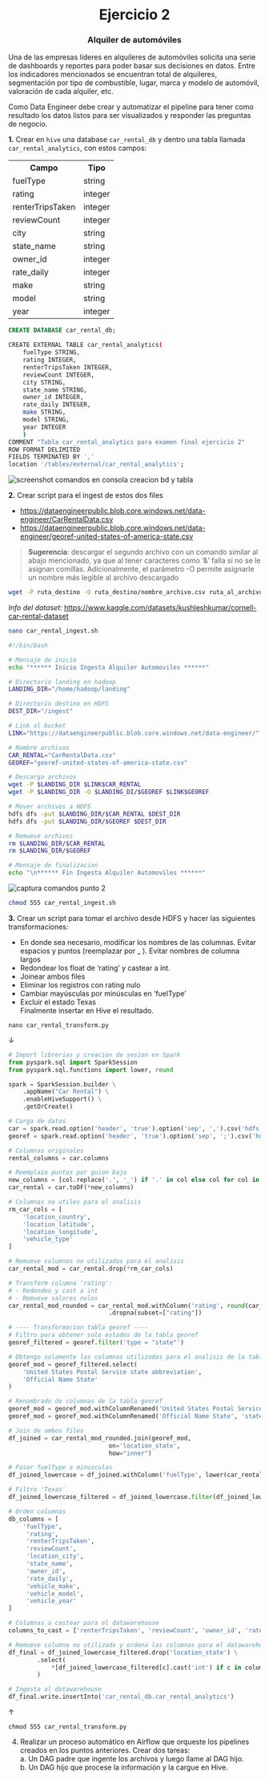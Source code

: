 <div align="center">
  <h1>Ejercicio 2</h1>
  <h3>Alquiler de automóviles</h3>
</div>

Una de las empresas líderes en alquileres de automóviles solicita una serie de dashboards y reportes para poder basar sus decisiones en datos. Entre los indicadores mencionados se encuentran total de alquileres, segmentación por tipo de combustible, lugar, marca y modelo de automóvil, valoración de cada alquiler, etc.

Como Data Engineer debe crear y automatizar el pipeline para tener como resultado los datos listos para ser visualizados y responder las preguntas de negocio.

**1.** Crear en `hive` una database `car_rental_db` y dentro una tabla llamada `car_rental_analytics`, con estos campos:

<div align="center">
    <table>
        <tr>
            <th>Campo</th>
            <th>Tipo</th>
        </tr>
        <tr>
            <td>fuelType</td>
            <td>string</td>
        </tr>
        <tr>
            <td>rating</td>
            <td>integer</td>
        </tr>
        <tr>
            <td>renterTripsTaken</td>
            <td>integer</td>
        </tr>
        <tr>
            <td>reviewCount</td>
            <td>integer</td>
        </tr>
        <tr>
            <td>city</td>
            <td>string</td>
        </tr>
        <tr>
            <td>state_name</td>
            <td>string</td>
        </tr>
        <tr>
            <td>owner_id</td>
            <td>integer</td>
        </tr>
        <tr>
            <td>rate_daily</td>
            <td>integer</td>
        </tr>
        <tr>
            <td>make</td>
            <td>string</td>
        </tr>
        <tr>
            <td>model</td>
            <td>string</td>
        </tr>
        <tr>
            <td>year</td>
            <td>integer</td>
        </tr>
    </table>
</div>

```SQL
CREATE DATABASE car_rental_db;
```

```bash
CREATE EXTERNAL TABLE car_rental_analytics(
    fuelType STRING,
    rating INTEGER,
    renterTripsTaken INTEGER,
    reviewCount INTEGER,
    city STRING,
    state_name STRING,
    owner_id INTEGER,
    rate_daily INTEGER,
    make STRING,
    model STRING,
    year INTEGER
    )
COMMENT "Tabla car_rental_analytics para examen final ejercicio 2"
ROW FORMAT DELIMITED
FIELDS TERMINATED BY ','
location '/tables/external/car_rental_analytics';
```

![screenshot comandos en consola creacion bd y tabla](image.png)

**2.** Crear script para el ingest de estos dos files

* https://dataengineerpublic.blob.core.windows.net/data-engineer/CarRentalData.csv
* https://dataengineerpublic.blob.core.windows.net/data-engineer/georef-united-states-of-america-state.csv

> **Sugerencia**: descargar el segundo archivo con un comando similar al abajo mencionado, ya que al tener caracteres como ‘&’ falla si no se le asignan comillas. Adicionalmente, el parámetro -O permite asignarle un nombre más legible al archivo descargado

```bash
wget -P ruta_destino -O ruta_destino/nombre_archivo.csv ruta_al_archivo
```

*Info del dataset*: https://www.kaggle.com/datasets/kushleshkumar/cornell-car-rental-dataset

```bash
nano car_rental_ingest.sh
```

```bash
#!/bin/bash

# Mensaje de inicio
echo "****** Inicio Ingesta Alquiler Automoviles ******"

# Directorio landing en hadoop
LANDING_DIR="/home/hadoop/landing"

# Directorio destino en HDFS
DEST_DIR="/ingest"

# Link al bucket
LINK="https://dataengineerpublic.blob.core.windows.net/data-engineer/"

# Nombre archivos
CAR_RENTAL="CarRentalData.csv"
GEOREF="georef-united-states-of-america-state.csv"

# Descarga archivos
wget -P $LANDING_DIR $LINK$CAR_RENTAL
wget -P $LANDING_DIR -O $LANDING_DI/$GEOREF $LINK$GEOREF

# Mover archivos a HDFS
hdfs dfs -put $LANDING_DIR/$CAR_RENTAL $DEST_DIR
hdfs dfs -put $LANDING_DIR/$GEOREF $DEST_DIR

# Remueve archivos
rm $LANDING_DIR/$CAR_RENTAL
rm $LANDING_DIR/$GEOREF

# Mensaje de finalizacion
echo "\n****** Fin Ingesta Alquiler Automoviles ******"
```

![captura comandos punto 2](image-1.png)

```bash
chmod 555 car_rental_ingest.sh
```

**3.** Crear un script para tomar el archivo desde HDFS y hacer las siguientes transformaciones:
* En donde sea necesario, modificar los nombres de las columnas. Evitar espacios y puntos (reemplazar por _ ). Evitar nombres de columna largos
* Redondear los float de ‘rating’ y castear a int.
* Joinear ambos files
* Eliminar los registros con rating nulo
* Cambiar mayúsculas por minúsculas en ‘fuelType’
* Excluir el estado Texas \
Finalmente insertar en Hive el resultado.


`nano car_rental_transform.py`

↓

```python
# Import librerias y creacion de sesion en Spark
from pyspark.sql import SparkSession
from pyspark.sql.functions import lower, round

spark = SparkSession.builder \
    .appName("Car Rental") \
    .enableHiveSupport() \
    .getOrCreate()

# Carga de datos
car = spark.read.option('header', 'true').option('sep', ',').csv('hdfs://172.17.0.2:9000/ingest/CarRentalData.csv')
georef = spark.read.option('header', 'true').option('sep', ';').csv('hdfs://172.17.0.2:9000/ingest/georef-united-states-of-america-state.csv')

# Columnas originales
rental_columns = car.columns

# Reemplaza puntos por guion bajo
new_columns = [col.replace('.', '_') if '.' in col else col for col in rental_columns]
car_rental = car.toDF(*new_columns)

# Columnas no utiles para el analisis
rm_car_cols = [
    'location_country', 
    'location_latitude', 
    'location_longitude', 
    'vehicle_type'
]

# Remueve columnas no utilizadas para el analisis
car_rental_mod = car_rental.drop(*rm_car_cols)

# Transform columna 'rating':
# - Redondeo y cast a int
# - Remueve valores nulos
car_rental_mod_rounded = car_rental_mod.withColumn('rating', round(car_rental_mod["rating"].cast("int"))) \
                            .dropna(subset=["rating"])

# ---- Transformacion tabla georef ----
# Filtro para obtener solo estados de la tabla georef
georef_filtered = georef.filter('type = "state"')

# Obtengo solamente las columnas utilizadas para el analisis de la tabla georef
georef_mod = georef_filtered.select(
    'United States Postal Service state abbreviation', 
    'Official Name State'
)

# Renombrado de columnas de la tabla georef
georef_mod = georef_mod.withColumnRenamed('United States Postal Service state abbreviation', 'location_state')
georef_mod = georef_mod.withColumnRenamed('Official Name State', 'state_name')

# Join de ambos files
df_joined = car_rental_mod_rounded.join(georef_mod, 
                            on='location_state', 
                            how="inner")

# Pasar fuelType a minusculas
df_joined_lowercase = df_joined.withColumn('fuelType', lower(car_rental_mod_rounded['fuelType']))

# Filtro 'Texas'
df_joined_lowercase_filtered = df_joined_lowercase.filter(df_joined_lowercase.state_name != 'Texas')

# Orden columnas
db_columns = [
    'fuelType',
     'rating',
     'renterTripsTaken',
     'reviewCount',
     'location_city',
     'state_name',
     'owner_id',
     'rate_daily',
     'vehicle_make',
     'vehicle_model',
     'vehicle_year'
]

# Columnas a castear para el datawarehouse
columns_to_cast = ['renterTripsTaken', 'reviewCount', 'owner_id', 'rate_daily', 'vehicle_year']

# Remueve columna no utilizada y ordena las columnas para el datawarehouse
df_final = df_joined_lowercase_filtered.drop('location_state') \
        .select(
            *[df_joined_lowercase_filtered[c].cast('int') if c in columns_to_cast else c for c in db_columns]
        )

# Ingesta al datawarehouse
df_final.write.insertInto('car_rental_db.car_rental_analytics')
```
↑

`chmod 555 car_rental_transform.py`

4. Realizar un proceso automático en Airflow que orqueste los pipelines creados en los puntos anteriores. Crear dos tareas: \
a. Un DAG padre que ingente los archivos y luego llame al DAG hijo. \
b. Un DAG hijo que procese la información y la cargue en Hive.

